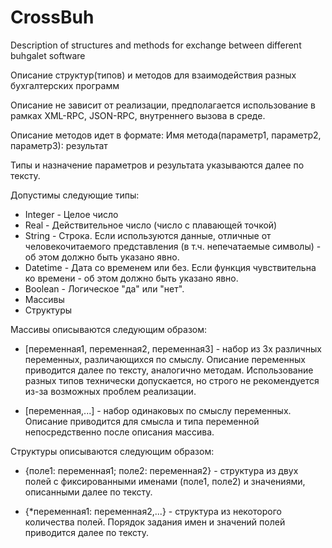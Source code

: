 CrossBuh
========

Description of structures and methods for exchange between different buhgalet software

Описание структур(типов) и методов для взаимодействия разных бухгалтерских программ

Описание не зависит от реализации, предполагается использование в рамках XML-RPC, JSON-RPC, внутреннего вызова в среде.

Описание методов идет в формате:
Имя метода(параметр1, параметр2, параметр3): результат

Типы и назначение параметров и результата указываются далее по тексту.

Допустимы следующие типы:
* Integer - Целое число
* Real - Действительное число (число с плавающей точкой)
* String - Строка. Если используются данные, отличные от человекочитаемого представления (в т.ч. непечатаемые символы) - об этом должно быть указано явно.
* Datetime - Дата со временем или без. Если функция чувствительна ко времени - об этом должно быть указано явно.
* Boolean - Логическое "да" или "нет".
* Массивы
* Структуры

Массивы описываются следующим образом:
* [переменная1, переменная2, переменная3] - набор из 3х различных переменных, различающихся по смыслу.
Описание переменных приводится далее по тексту, аналогично методам.
Использование разных типов технически допускается, но строго не рекомендуется из-за возможных проблем реализации.

* [переменная,...] - набор одинаковых по смыслу переменных.
Описание приводится для смысла и типа переменной непосредственно после описания массива.

Структуры описываются следующим образом:
* {поле1: переменная1; поле2: переменная2} - структура из двух полей с фиксированными именами (поле1, поле2) и значениями, описанными далее по тексту.

* {*переменная1: переменная2,...} - структура из некоторого количества полей. Порядок задания имен и значений полей приводится далее по тексту.
